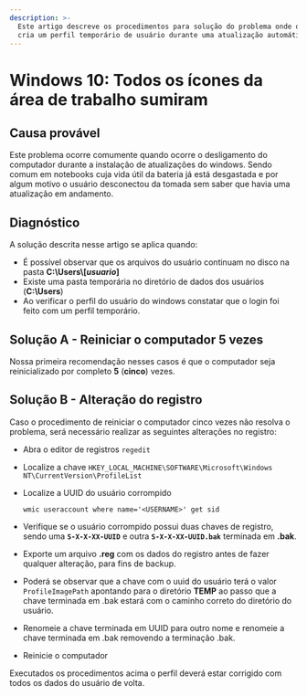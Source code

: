```yaml
---
description: >-
  Este artigo descreve os procedimentos para solução do problema onde o windows
  cria um perfil temporário de usuário durante uma atualização automática.
---
```


# Windows 10: Todos os ícones da área de trabalho sumiram

## Causa provável

Este problema ocorre comumente quando ocorre o desligamento do computador durante a instalação de atualizações do windows. Sendo comum em notebooks cuja vida útil da bateria já está desgastada e por algum motivo o usuário desconectou da tomada sem saber que havia uma atualização em andamento.

## Diagnóstico

A solução descrita nesse artigo se aplica quando:

* É possível observar que os arquivos do usuário continuam no disco na pasta **C:\Users\\[**_**usuario**_**\]**
* Existe uma pasta temporária no diretório de dados dos usuários \(**C:\Users**\)
* Ao verificar o perfil do usuário do windows constatar que o login foi feito com um perfil temporário.

## Solução A - Reiniciar o computador 5 vezes

Nossa primeira recomendação nesses casos é que o computador seja reinicializado por completo **5** \(**cinco**\) vezes.

## Solução B - Alteração do registro

Caso o procedimento de reiniciar o computador cinco vezes não resolva o problema, será necessário realizar as seguintes alterações no registro:

* Abra o editor de registros `regedit`
* Localize a chave `HKEY_LOCAL_MACHINE\SOFTWARE\Microsoft\Windows NT\CurrentVersion\ProfileList`
* Localize a UUID do usuário corrompido 

  ```text
  wmic useraccount where name='<USERNAME>' get sid
  ```

* Verifique se o usuário corrompido possui duas chaves de registro, sendo uma **`S-X-X-XX-UUID`** e outra **`S-X-X-XX-UUID.bak`** terminada em **.bak**.
* Exporte um arquivo **.reg** com os dados do registro antes de fazer qualquer alteração, para fins de backup.
* Poderá se observar que a chave com o uuid do usuário terá o valor `ProfileImagePath` apontando para o diretório **TEMP** ao passo que a chave terminada em .bak estará com o caminho correto do diretório do usuário.
* Renomeie a chave terminada em UUID para outro nome e renomeie a chave terminada em .bak removendo a terminação .bak.
* Reinicie o computador

Executados os procedimentos acima o perfil deverá estar corrigido com todos os dados do usuário de volta.



